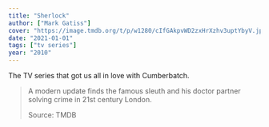 ```yaml
---
title: "Sherlock"
author: ["Mark Gatiss"]
cover: "https://image.tmdb.org/t/p/w1280/cIfGAkpvWD2zxHrXzhv3uptYbyV.jpg"
date: "2021-01-01"
tags: ["tv series"]
year: "2010"
---
```


The TV series that got us all in love with Cumberbatch.

> A modern update finds the famous sleuth and his doctor partner solving crime in 21st century London.
>
> Source: TMDB
